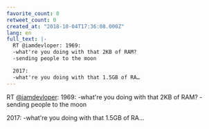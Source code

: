 ```yaml
---
favorite_count: 0
retweet_count: 0
created_at: "2018-10-04T17:36:08.000Z"
lang: en
full_text: |-
  RT @iamdevloper: 1969:
  -what're you doing with that 2KB of RAM?
  -sending people to the moon

  2017:
  -what're you doing with that 1.5GB of RA…
---
```


RT [@iamdevloper](https://twitter.com/iamdevloper): 1969: -what're you doing
with that 2KB of RAM? -sending people to the moon

2017: -what're you doing with that 1.5GB of RA…
